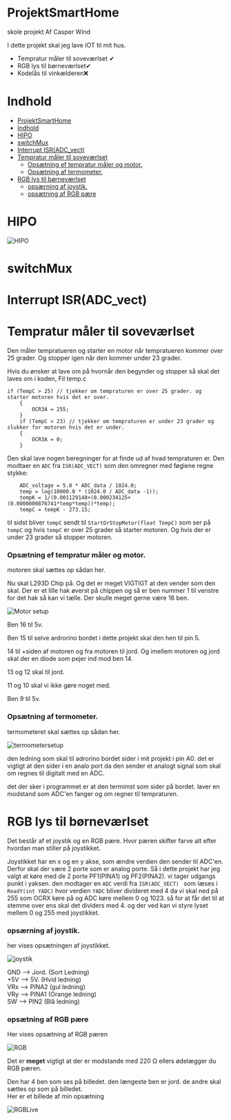 ﻿# ProjektSmartHome
 skole projekt Af Casper Wind

I dette projekt skal jeg lave IOT til mit hus.
<ul>
<li>Tempratur måler til soveværlset ✔</li>
<li>RGB lys til børneværlset✔</li>
<li>Kodelås til vinkælderen❌</li>
</ul>

# Indhold


- [ProjektSmartHome](#projektsmarthome)
- [Indhold](#indhold)
- [HIPO](#hipo)
- [switchMux](#switchmux)
- [Interrupt ISR(ADC_vect)](#interrupt-isradc_vect)
- [Tempratur måler til soveværlset](#tempratur-måler-til-soveværlset)
    - [Opsætning ef tempratur måler og motor.](#opsætning-ef-tempratur-måler-og-motor)
    - [Opsætning af termometer.](#opsætning-af-termometer)
- [RGB lys til børneværlset](#rgb-lys-til-børneværlset)
    - [opsærning af joystik.](#opsærning-af-joystik)
    - [opsætning af RGB pære](#opsætning-af-rgb-pære)


# HIPO
![HIPO](Hipo.png)


# switchMux

# Interrupt ISR(ADC_vect)

# Tempratur måler til soveværlset


Den måler tempratueren og starter en motor når tempratueren kommer over 25 grader.
Og stopper igen når den kommer under 23 grader.

Hvis du ønsker at lave om på hvornår den begynder og stopper så skal det laves om i koden, Fil temp.c

```
if (TempC > 25) // tjekker om tempraturen er over 25 grader. og starter motoren hvis det er over.
	{
		OCR3A = 255;
	}
	if (TempC < 23) // tjekker om tempraturen er under 23 grader og slukker for motoren hvis det er under.
	{
		OCR3A = 0;
	}
```
Den skal lave nogen beregninger for at finde ud af hvad tempraturen er. Den modtaer en ```ADC``` fra ``` ISR(ADC_VECT) ``` som den omregner med føglene regne stykke:
```
    ADC_voltage = 5.0 * ADC_data / 1024.0;
	temp = log(10000.0 * (1024.0 / ADC_data -1));
	tempK = 1/(0.001129148+(0.000234125+(0.0000000876741*temp*temp))*temp);
	tempC = tempK - 273.15; 
```
til sidst bliver ```tempC``` sendt til ```StartOrStopMotor(float TempC)``` som ser på ```tempC``` og hvis ```tempC``` er over 25 grader så starter motoren. Og hvis der er under 23 grader så stopper motoren.

### Opsætning ef tempratur måler og motor.

motoren skal sættes op sådan her.

Nu skal L293D Chip på. Og det er meget VIGTIGT at den vender som den skal. Der er et lille hak øverst på chippen og så er ben nummer 1 til venstre for det hak så kan vi tælle. Der skulle meget gerne være 16 ben. 

![Motor setup](motorsetup.png)

Ben 16 til 5v.

Ben 15 til selve ardrorino bordet i dette projekt skal den hen til pin 5.

14 til +siden af motoren og fra motoren til jord. Og imellem motoren og jord skal der en diode som pejer ind mod ben 14.

13 og 12 skal til jord.

11 og 10 skal vi ikke gøre noget med.

Ben 9 til 5v.

### Opsætning af termometer.

termometeret skal sættes op sådan her.

![termometersetup](termometersetup.png)

den ledning som skal til adrorino bordet sider i mit projekt i pin A0. det er vigtigt at den sider i en analo port da den sender et analogt signal som skal om regnes til digitalt med en ADC.

det der sker i programmet er at den termimst som sider på bordet. laver en modstand som ADC'en fanger og om regner til tempraturen.


# RGB lys til børneværlset

Det består af et joystik og en RGB pære. Hvor pæren skifter farve alt efter hvordan man stiller på joystikket.

Joystikket har en x og en y akse, som ændre verdien den sender til ADC'en. Derfor skal der være 2 porte som er analog porte. Så i dette projekt har jeg valgt at køre med de 2 porte PF1(PINA1) og PF2(PINA2). vi tager udgangs punkt i yaksen. den modtager en ```ADC``` verdi fra ```ISR(ADC_VECT) ```  som læses i ```ReadY(int YADC)``` hvor verdien ```YADC``` bliver divideret med 4 da vi skal ned på 255 som OCRX køre på og ADC køre mellem 0 og 1023. så for at får det til at stemme over ens skal det dividers med 4. og der ved kan vi styre lyset mellem 0 og 255 med joystikket.

### opsærning af joystik.

her vises opsætningen af joystikket.

![joystik](joystik.png)

GND --> Jord. (Sort Ledning)\
+5V --> 5V. (Hvid ledning)\
VRx --> PINA2 (gul ledning)\
VRy --> PINA1 (Orange ledning)\
SW --> PIN2 (Blå ledning)

### opsætning af RGB pære

Her vises opsætning af RGB pæren

![RGB](RGB.png)

Det er <B>meget</B> vigtigt at der er modstande med 220 Ω ellers ødelægger du RGB pæren.

Den har 4 ben som ses på billedet. den længeste ben er jord. 
de andre skal sættes op som på billedet.\
Her er et billede af min opsætning

![RGBLive](RGBLive.png)

